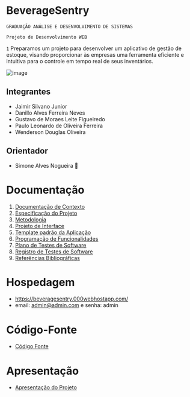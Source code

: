 # BeverageSentry 

`GRADUAÇÃO ANÁLISE E DESENVOLVIMENTO DE SISTEMAS `

`Projeto de Desenvolvimento WEB`

`1` Preparamos um projeto para desenvolver um aplicativo de gestão de estoque, visando proporcionar às empresas uma ferramenta eficiente e intuitiva 
para o controle em tempo real de seus inventários.

![image](https://github.com/ICEI-PUC-Minas-PMV-ADS/pmv-ads-2024-1-e1-proj-web-t3-beveragesentry/assets/164421407/bd5e36a5-8ac1-4a1c-ba73-9a8c6c172dff)


## Integrantes

* Jaimir Silvano Junior
* Danillo Alves Ferreira Neves 
* Gustavo de Moraes Leite Figueiredo 
* Paulo Leonardo de Oliveira Ferreira 
* Wenderson Douglas Oliveira
  

## Orientador

* Simone Alves Nogueira :black_heart:

# Documentação

<ol>
<li><a href="documentos/01-Documentação de Contexto.md"> Documentação de Contexto</a></li>
<li><a href="documentos/02-Especificação do Projeto.md"> Especificação do Projeto</a></li>
<li><a href="documentos/03-Metodologia.md"> Metodologia</a></li>
<li><a href="documentos/04-Projeto de Interface.md"> Projeto de Interface</a></li>
<li><a href="documentos/05-Template padrão da Aplicação.md"> Template padrão da Aplicação</a></li>
<li><a href="documentos/06-Programação de Funcionalidades.md"> Programação de Funcionalidades</a></li>
<li><a href="documentos/07-Plano de Testes de Software.md"> Plano de Testes de Software</a></li>
<li><a href="documentos/08-Registro de Testes de Software.md"> Registro de Testes de Software</a></li>
<li><a href="documentos/09-Referências.md"> Referências Bibliográficas</a></li>
</ol>

# Hospedagem

* https://beveragesentry.000webhostapp.com/
* email: admin@admin.com e senha: admin

# Código-Fonte

* <a href="codigo-fonte/README.md">Código Fonte</a>

# Apresentação

* <a href="apresentacao/README.md">Apresentação do Projeto</a>
